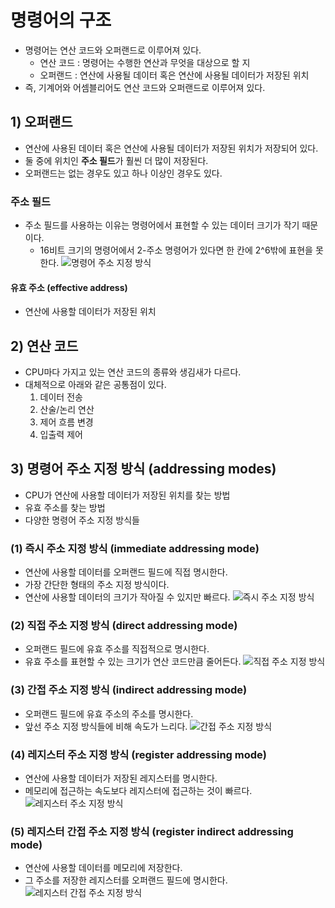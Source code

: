 # 명령어의 구조
- 명령어는 연산 코드와 오퍼랜드로 이루어져 있다.
	- 연산 코드 : 명령어는 수행한 연산과 무엇을 대상으로 할 지
	- 오퍼랜드 : 연산에 사용될 데이터 혹은 연산에 사용될 데이터가 저장된 위치
- 즉, 기계어와 어셈블리어도 연산 코드와 오퍼랜드로 이루어져 있다.

## 1) 오퍼랜드
- 연산에 사용된 데이터 혹은 연산에 사용될 데이터가 저장된 위치가 저장되어 있다.
- 둘 중에 위치인 **주소 필드**가 훨씬 더 많이 저장된다.
- 오퍼랜드는 없는 경우도 있고 하나 이상인 경우도 있다.

### 주소 필드
- 주소 필드를 사용하는 이유는 명령어에서 표현할 수 있는 데이터 크기가 작기 때문이다.
	- 16비트 크기의 명령어에서 2-주소 명령어가 있다면 한 칸에 2^6밖에 표현을 못한다.
![명령어 주소 지정 방식](/media/Computer%20Science/개념%20강의%20정리/강민철/개발자를%20위한%20컴퓨터%20공학%201,%20혼자%20공부하는%20컴퓨터구조%20+%20운영체제/3.%20명령어/명령어%20주소%20지정%20방식.svg)

#### 유효 주소 (effective address)
- 연산에 사용할 데이터가 저장된 위치

## 2) 연산 코드
- CPU마다 가지고 있는 연산 코드의 종류와 생김새가 다르다.
- 대체적으로 아래와 같은 공통점이 있다.
	1. 데이터 전송
	2. 산술/논리 연산
	3. 제어 흐름 변경
	4. 입출력 제어

## 3) 명령어 주소 지정 방식 (addressing modes)
- CPU가 연산에 사용할 데이터가 저장된 위치를 찾는 방법
- 유효 주소를 찾는 방법
- 다양한 명령어 주소 지정 방식들

### (1) 즉시 주소 지정 방식 (immediate addressing mode)
- 연산에 사용할 데이터를 오퍼랜드 필드에 직접 명시한다.
- 가장 간단한 형태의 주소 지정 방식이다.
- 연산에 사용할 데이터의 크기가 작아질 수 있지만 빠르다.
![즉시 주소 지정 방식](/media/Computer%20Science/개념%20강의%20정리/강민철/개발자를%20위한%20컴퓨터%20공학%201,%20혼자%20공부하는%20컴퓨터구조%20+%20운영체제/3.%20명령어/즉시%20주소%20지정%20방식.svg)

### (2) 직접 주소 지정 방식 (direct addressing mode)
- 오퍼랜드 필드에 유효 주소를 직접적으로 명시한다.
- 유효 주소를 표현할 수 있는 크기가 연산 코드만큼 줄어든다.
![직접 주소 지정 방식](/media/Computer%20Science/개념%20강의%20정리/강민철/개발자를%20위한%20컴퓨터%20공학%201,%20혼자%20공부하는%20컴퓨터구조%20+%20운영체제/3.%20명령어/직접%20주소%20지정%20방식.svg)

### (3) 간접 주소 지정 방식 (indirect addressing mode)
- 오퍼랜드 필드에 유효 주소의 주소를 명시한다.
- 앞선 주소 지정 방식들에 비해 속도가 느리다.
![간접 주소 지정 방식](/media/Computer%20Science/개념%20강의%20정리/강민철/개발자를%20위한%20컴퓨터%20공학%201,%20혼자%20공부하는%20컴퓨터구조%20+%20운영체제/3.%20명령어/간접%20주소%20지정%20방식.svg)

### (4) 레지스터 주소 지정 방식 (register addressing mode)
- 연산에 사용할 데이터가 저장된 레지스터를 명시한다.
- 메모리에 접근하는 속도보다 레지스터에 접근하는 것이 빠르다.
![레지스터 주소 지정 방식](/media/Computer%20Science/개념%20강의%20정리/강민철/개발자를%20위한%20컴퓨터%20공학%201,%20혼자%20공부하는%20컴퓨터구조%20+%20운영체제/3.%20명령어/레지스터%20주소%20지정%20방식.svg)

### (5) 레지스터 간접 주소 지정 방식 (register indirect addressing mode)
- 연산에 사용할 데이터를 메모리에 저장한다.
- 그 주소를 저장한 레지스터를 오퍼랜드 필드에 명시한다.
![레지스터 간접 주소 지정 방식](/media/Computer%20Science/개념%20강의%20정리/강민철/개발자를%20위한%20컴퓨터%20공학%201,%20혼자%20공부하는%20컴퓨터구조%20+%20운영체제/3.%20명령어/레지스터%20간접%20주소%20지정%20방식.svg)